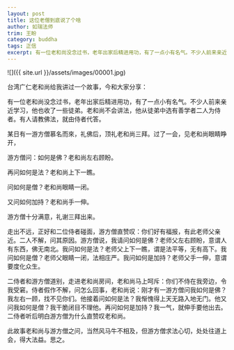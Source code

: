 ```yaml
---
layout: post
title: 这位老僧到底说了个啥
author: 如瑞法师
trim: 王盼
category: buddha
tags: 正信
excerpt: 有一位老和尚没念过书，老年出家后精进用功，有了一点小有名气。不少人前来亲近学习，他也收了一些徒弟。老和尚不会讲法，他从徒弟中选有善学者二人为侍者。有人请教佛法，就由侍者代答。
---
```


![]({{ site.url }}/assets/images/00001.jpg)

台湾广仁老和尚给我讲过一个故事，今和大家分享：

有一位老和尚没念过书，老年出家后精进用功，有了一点小有名气。不少人前来亲近学习，他也收了一些徒弟。老和尚不会讲法，他从徒弟中选有善学者二人为侍者。有人请教佛法，就由侍者代答。

某日有一游方僧慕名而來，礼佛后，顶礼老和尚三拜。过了一会，见老和尚眼睛睁开，

游方僧问：如何是佛？老和尚左右顾盼。

再问如何是法？老和尚上下一瞧。

问如何是僧？老和尚眼睛一闭。

又问如何加持？老和尚手一伸。

游方僧十分满意，礼谢三拜出来。

走出不远，正好和二位侍者碰面，游方僧直赞叹：你们好有福报，有此老师父亲近。二人不解，问其原因。游方僧说，我请问如何是佛？老师父左右顾盼，意谓人有东西，佛无南北。我问如何是法？老师父上下一瞧，谓是法平等，无有高下。我问如何是僧？老师父眼睛一闭，法相庄严。我问如何是加持？老师父手一伸，意谓要度化众生。

二侍者和游方僧道别，走进老和尚房间，老和尚马上呵斥：你们不侍在我旁边，令我受窘。侍者假作不解，问怎么回事，老和尚说：刚才有一游方僧问我如何是佛？我左右一顾，找不见你们。他接着问如何是法？我惭愧得上天无路入地无门。他又问我如何是僧？我干脆闭目不理他。再问如何是加持？我一气，就伸手要他出去。二侍者听后明白游方僧为什么直赞叹老和尚。

此故事老和尚与游方僧之问，当然风马牛不相及，但游方僧求法心切，处处往道上会，得大法益。思之。
